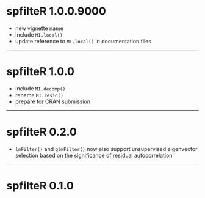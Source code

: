 # spfilteR 1.0.0.9000

- new vignette name
- include `MI.local()`
- update reference to `MI.local()` in documentation files

---

# spfilteR 1.0.0

- include `MI.decomp()`
- rename `MI.resid()`
- prepare for CRAN submission

---

# spfilteR 0.2.0

- `lmFilter()` and `glmFilter()` now also support unsupervised eigenvector selection based on the significance of residual autocorrelation

---

# spfilteR 0.1.0
